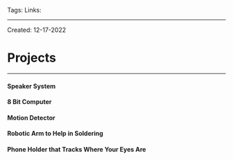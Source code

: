 Tags:
Links: 

---
Created: 12-17-2022
# Projects
---
#### Speaker System

#### 8 Bit Computer

#### Motion Detector

#### Robotic Arm to Help in Soldering

#### Phone Holder that Tracks Where Your Eyes Are